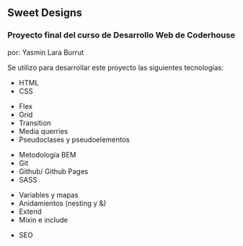 ## Sweet Designs

### Proyecto final del curso de Desarrollo Web de Coderhouse

por: Yasmin Lara Burrut

Se utilizo para desarrollar este proyecto las siguientes tecnologías:
+ HTML
+ CSS
* Flex
* Grid
* Transition
* Media querries
* Pseudoclases y pseudoelementos
+ Metodología BEM
+ Git
+ Github/ Github Pages
+ SASS
* Variables y mapas
* Anidamientos (nesting y &)
* Extend
* Mixin e include
+ SEO
